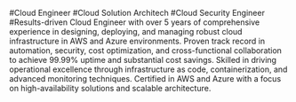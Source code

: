 #Cloud Engineer #Cloud Solution Architech #Cloud Security Engineer
#Results-driven Cloud Engineer with over 5 years of comprehensive experience in designing, deploying, and managing robust cloud infrastructure in AWS and Azure environments. Proven track record in automation, security, cost optimization, and cross-functional collaboration to achieve 99.99% uptime and substantial cost savings. Skilled in driving operational excellence through infrastructure as code, containerization, and advanced monitoring techniques. Certified in AWS and Azure with a focus on high-availability solutions and scalable architecture.
